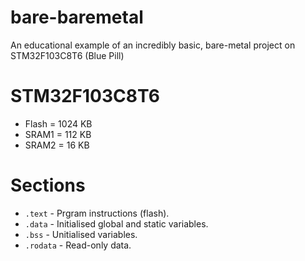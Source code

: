 # bare-baremetal
An educational example of an incredibly basic, bare-metal project on STM32F103C8T6 (Blue Pill)

# STM32F103C8T6

 * Flash = 1024 KB
 * SRAM1 = 112 KB
 * SRAM2 = 16 KB


# Sections

* `.text` - Prgram instructions (flash).
* `.data` - Initialised global and static variables.
* `.bss` - Unitialised variables.
* `.rodata` - Read-only data.
